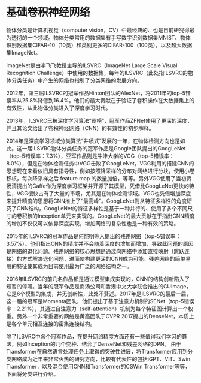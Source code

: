# 基础卷积神经网络

物体分类是计算机视觉（computer vision，CV）中最经典的、也是目前研究得最为透彻的一个领域。物体分类常用的数据集有手写数字识别数据集MNIST、物体识别数据集CIFAR-10（10类）和类别更多的CIFAR-100（100类），以及超大数据集ImageNet。

ImageNet是由李飞飞教授主导的ILSVRC（ImageNet Large Scale Visual Recognition Challenge）中使用的数据集，每年的ILSVRC（此处指ILSVRC的物体分类任务）中产生的网络也指引了分类网络的发展方向。&#x20;

2012年，第三届ILSVRC的冠军作品Hinton团队的AlexNet，将2011年的top-5错误率从25.8%降低到16.4%。他们的最大贡献在于验证了卷积操作在大数据集上的有效性，从此物体分类进入了深度学习时代。&#x20;

2013年，ILSVRC已被深度学习算法“霸榜”，冠军作品ZFNet使用了更深的深度，并且其论文给出了卷积神经网络（CNN）的有效性的初步解释。&#x20;

2014年是深度学习领域分类算法“井喷式”发展的一年，在物体检测方向也是如此。这一届ILSVRC物体分类任务的冠军作品是Google团队提出的GoogLeNet（top-5错误率：7.3%），亚军作品则是牛津大学的VGG（top-5错误率：8.0%），但是在物体检测任务中VGG击败了GoogLeNet。VGG利用的搭建CNN的思想现在来看依旧具有指导性，例如按照降采样的分布对网络进行分块，使用小卷积核，每次降采样之后 feature map 的数量加倍，等等。另外VGG使用了当初贾扬清提出的Caffe作为深度学习框架并开源了其模型，凭借比GoogLeNet更快的特性，VGG很快占有了大量的市场，尤其是在物体检测领域。VGG也凭借增加深度来提升精度的思想将CNN推上了“最高峰”。GoogLeNet则从特征多样性的角度研究了CNN结构，GoogLeNet的特征多样性是基于一种并行的、使用了多个不同尺寸的卷积核的Inception单元来实现的。GoogLeNet的最大贡献在于指出CNN精度的增加不仅仅可以依靠深度实现，增加网络的复杂性也是一种有效的策略。

2015年的ILSVRC的冠军作品是何恺明等人提出的残差网络（top-5错误率：3.57%）。他们指出CNN的精度并不会随着深度的增加而增加，导致此问题的原因是网络的退化问题。残差网络的核心思想是通过向网络中添加直接映射（跳跃连接）的方式解决退化问题，进而使构建更深的CNN成为可能。残差网络的简单易用的特征使其成为目前使用最为广泛的网络结构之一。

2016年ILSVRC的前几名作品都是通过模型集成实现的，CNN的结构创新陷入了短暂的停滞。当年的冠军作品是商汤公司和香港中文大学联合推出的CUImage，它是6个模型的集成，并无创新性，此处不赘述。2017年是ILSVRC的最后一届，这一届的冠军是Momenta团队，他们提出了基于注意力机制的SENet（top-5错误率：2.21%），其通过自注意力（self-attention）机制为每个特征图计算出一个权重。另外一个非常重要的网络是黄高团队于CVPR 2017提出的DenseNet，本质上是各个单元相互连接的密集连接结构。

除了ILSVRC中各个冠军作品，在提升网络精度方面还有一些值得我们学习的算法，例如Inception的几个变种、结合了DenseNet和残差网络的DPN。 由于Transformer在自然语言处理任务上取得的突破性进展，将Transformer应用到分类网络成为近年来非常火热的研究方向，比较有代表性的包括iGPT、ViT、Swin Transformer，以及混合使用CNN和Transformer的CSWin Transformer等等，下面将分类进行介绍。









